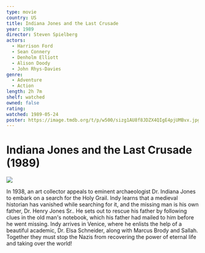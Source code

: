 ```yaml
---
type: movie
country: US
title: Indiana Jones and the Last Crusade
year: 1989
director: Steven Spielberg
actors:
  - Harrison Ford
  - Sean Connery
  - Denholm Elliott
  - Alison Doody
  - John Rhys-Davies
genre:
  - Adventure
  - Action
length: 2h 7m
shelf: watched
owned: false
rating:
watched: 1989-05-24
poster: https://image.tmdb.org/t/p/w500/sizg1AU8f8JDZX4QIgE4pjUMBvx.jpg
---
```


# Indiana Jones and the Last Crusade (1989)

![](https://image.tmdb.org/t/p/w500/sizg1AU8f8JDZX4QIgE4pjUMBvx.jpg)

In 1938, an art collector appeals to eminent archaeologist Dr. Indiana Jones to embark on a search for the Holy Grail. Indy learns that a medieval historian has vanished while searching for it, and the missing man is his own father, Dr. Henry Jones Sr.. He sets out to rescue his father by following clues in the old man's notebook, which his father had mailed to him before he went missing. Indy arrives in Venice, where he enlists the help of a beautiful academic, Dr. Elsa Schneider, along with Marcus Brody and Sallah. Together they must stop the Nazis from recovering the power of eternal life and taking over the world!